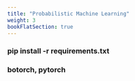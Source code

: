 ```yaml
---
title: "Probabilistic Machine Learning"
weight: 3
bookFlatSection: true
---
```


### **pip install -r requirements.txt**
### **botorch, pytorch**
